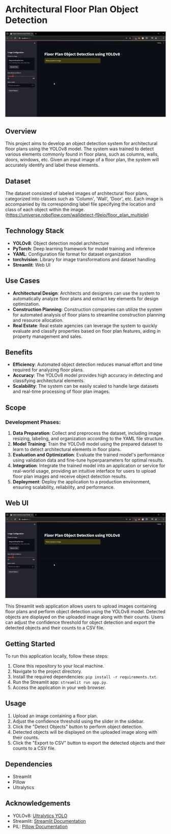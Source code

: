 # Architectural Floor Plan Object Detection

![Streamlit App Demo](WebUI.gif)

## Overview

This project aims to develop an object detection system for architectural floor plans using the YOLOv8 model. The system was trained to detect various elements commonly found in floor plans, such as columns, walls, doors, windows, etc. Given an input image of a floor plan, the system will accurately identify and label these elements.

## Dataset

The dataset consisted of labeled images of architectural floor plans, categorized into classes such as 'Column', 'Wall', 'Door', etc. Each image is accompanied by its corresponding label file specifying the location and class of each object within the image.
(https://universe.roboflow.com/walldetect-f9eio/floor_plan_multiple)

## Technology Stack

- **YOLOv8**: Object detection model architecture
- **PyTorch**: Deep learning framework for model training and inference
- **YAML**: Configuration file format for dataset organization
- **torchvision**: Library for image transformations and dataset handling
- **Streamlit**: Web UI

## Use Cases

- **Architectural Design**: Architects and designers can use the system to automatically analyze floor plans and extract key elements for design optimization.
- **Construction Planning**: Construction companies can utilize the system for automated analysis of floor plans to streamline construction planning and resource allocation.
- **Real Estate**: Real estate agencies can leverage the system to quickly evaluate and classify properties based on floor plan features, aiding in property management and sales.

## Benefits

- **Efficiency**: Automated object detection reduces manual effort and time required for analyzing floor plans.
- **Accuracy**: The YOLOv8 model provides high accuracy in detecting and classifying architectural elements.
- **Scalability**: The system can be easily scaled to handle large datasets and real-time processing of floor plan images.

## Scope

### Development Phases:

1. **Data Preparation**: Collect and preprocess the dataset, including image resizing, labeling, and organization according to the YAML file structure.
2. **Model Training**: Train the YOLOv8 model using the prepared dataset to learn to detect architectural elements in floor plans.
3. **Evaluation and Optimization**: Evaluate the trained model's performance using validation data and fine-tune hyperparameters for optimal results.
4. **Integration**: Integrate the trained model into an application or service for real-world usage, providing an intuitive interface for users to upload floor plan images and receive object detection results.
5. **Deployment**: Deploy the application to a production environment, ensuring scalability, reliability, and performance.

## Web UI

![Streamlit App Demo](WebUI.gif)

This Streamlit web application allows users to upload images containing floor plans and perform object detection using the YOLOv8 model. Detected objects are displayed on the uploaded image along with their counts. Users can adjust the confidence threshold for object detection and export the detected objects and their counts to a CSV file.

## Getting Started

To run this application locally, follow these steps:

1. Clone this repository to your local machine.
2. Navigate to the project directory.
3. Install the required dependencies: `pip install -r requirements.txt`.
4. Run the Streamlit app: `streamlit run app.py`.
5. Access the application in your web browser.

## Usage

1. Upload an image containing a floor plan.
2. Adjust the confidence threshold using the slider in the sidebar.
3. Click the "Detect Objects" button to perform object detection.
4. Detected objects will be displayed on the uploaded image along with their counts.
5. Click the "Export to CSV" button to export the detected objects and their counts to a CSV file.

## Dependencies

- Streamlit
- Pillow
- Ultralytics

## Acknowledgements

- YOLOv8: [Ultralytics YOLO](https://github.com/ultralytics/yolov5)
- Streamlit: [Streamlit Documentation](https://docs.streamlit.io/)
- PIL: [Pillow Documentation](https://pillow.readthedocs.io/en/stable/)
